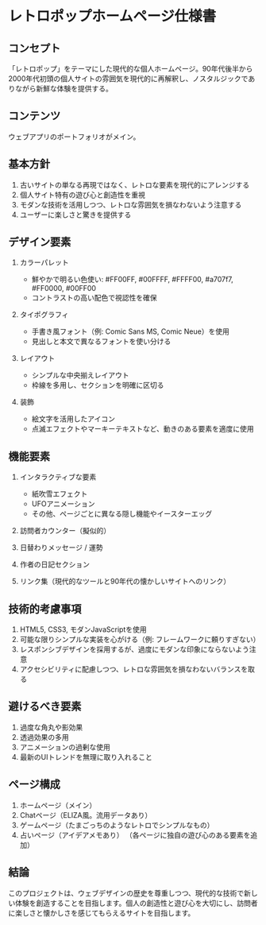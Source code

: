 # レトロポップホームページ仕様書

## コンセプト
「レトロポップ」をテーマにした現代的な個人ホームページ。90年代後半から2000年代初頭の個人サイトの雰囲気を現代的に再解釈し、ノスタルジックでありながら新鮮な体験を提供する。

## コンテンツ
ウェブアプリのポートフォリオがメイン。

## 基本方針
1. 古いサイトの単なる再現ではなく、レトロな要素を現代的にアレンジする
2. 個人サイト特有の遊び心と創造性を重視
3. モダンな技術を活用しつつ、レトロな雰囲気を損なわないよう注意する
4. ユーザーに楽しさと驚きを提供する

## デザイン要素
1. カラーパレット
   - 鮮やかで明るい色使い: #FF00FF, #00FFFF, #FFFF00, #a707f7, #FF0000, #00FF00
   - コントラストの高い配色で視認性を確保

2. タイポグラフィ
   - 手書き風フォント（例: Comic Sans MS, Comic Neue）を使用
   - 見出しと本文で異なるフォントを使い分ける

3. レイアウト
   - シンプルな中央揃えレイアウト
   - 枠線を多用し、セクションを明確に区切る

4. 装飾
   - 絵文字を活用したアイコン
   - 点滅エフェクトやマーキーテキストなど、動きのある要素を適度に使用

## 機能要素
1. インタラクティブな要素
   - 紙吹雪エフェクト
   - UFOアニメーション
   - その他、ページごとに異なる隠し機能やイースターエッグ

2. 訪問者カウンター（擬似的）

3. 日替わりメッセージ / 運勢

4. 作者の日記セクション

5. リンク集（現代的なツールと90年代の懐かしいサイトへのリンク）

## 技術的考慮事項
1. HTML5, CSS3, モダンJavaScriptを使用
2. 可能な限りシンプルな実装を心がける（例: フレームワークに頼りすぎない）
3. レスポンシブデザインを採用するが、過度にモダンな印象にならないよう注意
4. アクセシビリティに配慮しつつ、レトロな雰囲気を損なわないバランスを取る

## 避けるべき要素
1. 過度な角丸や影効果
2. 透過効果の多用
3. アニメーションの過剰な使用
4. 最新のUIトレンドを無理に取り入れること

## ページ構成
1. ホームページ（メイン）
2. Chatページ（ELIZA風。流用データあり）
3. ゲームページ（たまごっちのようなレトロでシンプルなもの）
4. 占いページ（アイデアメモあり）
（各ページに独自の遊び心のある要素を追加）

## 結論
このプロジェクトは、ウェブデザインの歴史を尊重しつつ、現代的な技術で新しい体験を創造することを目指します。個人の創造性と遊び心を大切にし、訪問者に楽しさと懐かしさを感じてもらえるサイトを目指します。
